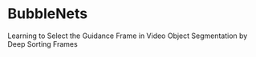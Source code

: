 # BubbleNets
Learning to Select the Guidance Frame in Video Object Segmentation by Deep Sorting Frames
